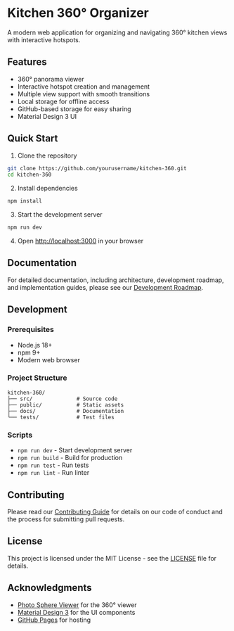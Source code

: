 # Kitchen 360° Organizer

A modern web application for organizing and navigating 360° kitchen views with interactive hotspots.

## Features

- 360° panorama viewer
- Interactive hotspot creation and management
- Multiple view support with smooth transitions
- Local storage for offline access
- GitHub-based storage for easy sharing
- Material Design 3 UI

## Quick Start

1. Clone the repository
```bash
git clone https://github.com/yourusername/kitchen-360.git
cd kitchen-360
```

2. Install dependencies
```bash
npm install
```

3. Start the development server
```bash
npm run dev
```

4. Open [http://localhost:3000](http://localhost:3000) in your browser

## Documentation

For detailed documentation, including architecture, development roadmap, and implementation guides, please see our [Development Roadmap](docs/DEVELOPMENT_ROADMAP.md).

## Development

### Prerequisites
- Node.js 18+
- npm 9+
- Modern web browser

### Project Structure
```
kitchen-360/
├── src/              # Source code
├── public/           # Static assets
├── docs/             # Documentation
└── tests/            # Test files
```

### Scripts
- `npm run dev` - Start development server
- `npm run build` - Build for production
- `npm run test` - Run tests
- `npm run lint` - Run linter

## Contributing

Please read our [Contributing Guide](docs/guides/CONTRIBUTING.md) for details on our code of conduct and the process for submitting pull requests.

## License

This project is licensed under the MIT License - see the [LICENSE](LICENSE) file for details.

## Acknowledgments

- [Photo Sphere Viewer](https://photo-sphere-viewer.js.org/) for the 360° viewer
- [Material Design 3](https://m3.material.io/) for the UI components
- [GitHub Pages](https://pages.github.com/) for hosting 
